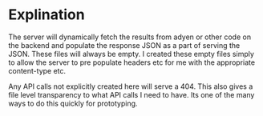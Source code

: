 # Explination

The server will dynamically fetch the results from adyen or other code on the backend and populate the response JSON as a part of serving the JSON. These  files will always be empty. I created these empty files simply to allow the server to pre populate headers etc for me with the appropriate content-type etc.

Any API calls not explicitly created here will serve a 404. This also gives a file level transparency to what API calls I need to have. Its one of the many ways to do this quickly for prototyping.

